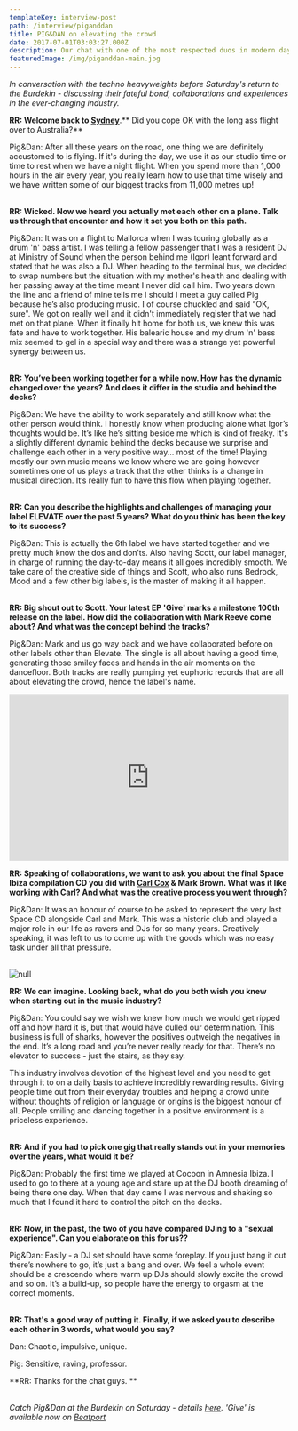 ```yaml
---
templateKey: interview-post
path: /interview/piganddan
title: PIG&DAN on elevating the crowd
date: 2017-07-01T03:03:27.000Z
description: Our chat with one of the most respected duos in modern day techno.
featuredImage: /img/piganddan-main.jpg
---
```

_In conversation with the techno heavyweights before Saturday's return to the Burdekin - discussing their fateful bond, collaborations and experiences in the ever-changing industry._

**RR: Welcome back to [Sydney](https://www.ravereviewz.net/Events-Location/Sydney)**.** Did you cope OK with the long ass flight over to Australia?**

Pig&Dan: After all these years on the road, one thing we are definitely accustomed to is flying. If it's during the day, we use it as our studio time or time to rest when we have a night flight. When you spend more than 1,000 hours in the air every year, you really learn how to use that time wisely and we have written some of our biggest tracks from 11,000 metres up!
<br><br>

**RR: Wicked. Now we heard you actually met each other on a plane. Talk us through that encounter and how it set you both on this path.**

Pig&Dan: It was on a flight to Mallorca when I was touring globally as a drum 'n' bass artist. I was telling a fellow passenger that I was a resident DJ at Ministry of Sound when the person behind me (Igor) leant forward and stated that he was also a DJ. When heading to the terminal bus, we decided to swap numbers but the situation with my mother's health and dealing with her passing away at the time meant I never did call him. Two years down the line and a friend of mine tells me I should I meet a guy called Pig because he’s also producing music. I of course chuckled and said “OK, sure". We got on really well and it didn't immediately register that we had met on that plane. When it finally hit home for both us, we knew this was fate and have to work together. His balearic house and my drum 'n' bass mix seemed to gel in a special way and there was a strange yet powerful synergy between us.
<br><br>

**RR: You’ve been working together for a while now. How has the dynamic changed over the years? And does it differ in the studio and behind the decks?**

Pig&Dan: We have the ability to work separately and still know what the other person would think. I honestly know when producing alone what Igor’s thoughts would be. It’s like he’s sitting beside me which is kind of freaky. It's a slightly different dynamic behind the decks because we surprise and challenge each other in a very positive way... most of the time! Playing mostly our own music means we know where we are going however sometimes one of us plays a track that the other thinks is a change in musical direction. It’s really fun to have this flow when playing together.
<br><br>

**RR: Can you describe the highlights and challenges of managing your label ELEVATE over the past 5 years? What do you think has been the key to its success?**

Pig&Dan: This is actually the 6th label we have started together and we pretty much know the dos and don’ts. Also having Scott, our label manager, in charge of running the day-to-day means it all goes incredibly smooth. We take care of the creative side of things and Scott, who also runs Bedrock, Mood and a few other big labels, is the master of making it all happen.
<br><br>

**RR: Big shout out to Scott. Your latest EP 'Give' marks a milestone 100th release on the label. How did the collaboration with Mark Reeve come about? And what was the concept behind the tracks?**

Pig&Dan: Mark and us go way back and we have collaborated before on other labels other than Elevate. The single is all about having a good time, generating those smiley faces and hands in the air moments on the dancefloor. Both tracks are really pumping yet euphoric records that are all about elevating the crowd, hence the label's name.

<iframe width="100%" height="300" scrolling="no" frameborder="no" allow="autoplay" src="https://w.soundcloud.com/player/?url=https%3A//api.soundcloud.com/playlists/555250029&color=%23ff5500&auto_play=false&hide_related=false&show_comments=true&show_user=true&show_reposts=false&show_teaser=true&visual=true"></iframe>

**RR: Speaking of collaborations, we want to ask you about the final Space Ibiza compilation CD you did with [Carl Cox](https://magazine.ravereviewz.net/interview/carl-cox-pure) & Mark Brown. What was it like working with Carl? And what was the creative process you went through?**

Pig&Dan: It was an honour of course to be asked to represent the very last Space CD alongside Carl and Mark. This was a historic club and played a major role in our life as ravers and DJs for so many years. Creatively speaking, it was left to us to come up with the goods which was no easy task under all that pressure.
<br><br>

![null](/img/p&d-oz-tour.png)

**RR: We can imagine. Looking back, what do you both wish you knew when starting out in the music industry?**

Pig&Dan: You could say we wish we knew how much we would get ripped off and how hard it is, but that would have dulled our determination. This business is full of sharks, however the positives outweigh the negatives in the end. It’s a long road and you’re never really ready for that. There’s no elevator to success - just the stairs, as they say.

This industry involves devotion of the highest level and you need to get through it to on a daily basis to achieve incredibly rewarding results. Giving people time out from their everyday troubles and helping a crowd unite without thoughts of religion or language or origins is the biggest honour of all. People smiling and dancing together in a positive environment is a priceless experience.
<br><br> 

**RR: And if you had to pick one gig that really stands out in your memories over the years, what would it be?**

Pig&Dan: Probably the first time we played at Cocoon in Amnesia Ibiza. I used to go to there at a young age and stare up at the DJ booth dreaming of being there one day. When that day came I was nervous and shaking so much that I found it hard to control the pitch on the decks.
<br><br>

**RR: Now, in the past, the two of you have compared DJing to a "sexual experience". Can you elaborate on this for us??**

Pig&Dan: Easily - a DJ set should have some foreplay. If you just bang it out there’s nowhere to go, it’s just a bang and over. We feel a whole event should be a crescendo where warm up DJs should slowly excite the crowd and so on. It’s a build-up, so people have the energy to orgasm at the correct moments.
<br><br>

**RR: That's a good way of putting it. Finally, if we asked you to describe each other in 3 words, what would you say?**

Dan: Chaotic, impulsive, unique.

Pig: Sensitive, raving, professor.

**RR: Thanks for the chat guys. **
<br><br>

_Catch Pig&Dan at the Burdekin on Saturday - details [here](https://bit.ly/2KTkXfC). 'Give' is available now on [Beatport](https://www.beatport.com/release/give-ep/2315538)_
